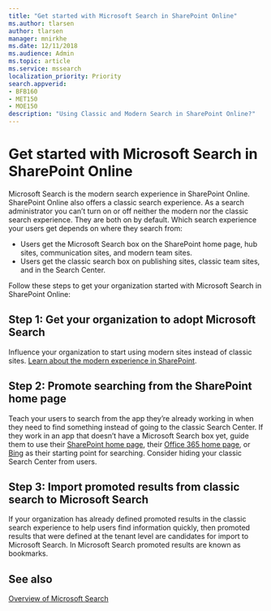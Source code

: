```yaml
---
title: "Get started with Microsoft Search in SharePoint Online"
ms.author: tlarsen
author: tlarsen
manager: mnirkhe
ms.date: 12/11/2018
ms.audience: Admin
ms.topic: article
ms.service: mssearch
localization_priority: Priority
search.appverid:
- BFB160
- MET150
- MOE150
description: "Using Classic and Modern Search in SharePoint Online?"
---
```

# Get started with Microsoft Search in SharePoint Online
Microsoft Search is the modern search experience in SharePoint Online. SharePoint Online also offers a classic search experience. As a search administrator you can’t turn on or off neither the modern nor the classic search experience. They are both on by default. Which search experience your users get depends on where they search from:

- Users get the Microsoft Search box on the SharePoint home page, hub sites, communication sites, and modern team sites. 
- Users get the classic search box on publishing sites, classic team sites, and in the Search Center.

Follow these steps to get your organization started with Microsoft Search in SharePoint Online: 
## Step 1: Get your organization to adopt Microsoft Search 
Influence your organization to start using modern sites instead of classic sites. [Learn about the modern experience in SharePoint](https://support.office.com/article/SharePoint-classic-and-modern-experiences-5725c103-505d-4a6e-9350-300d3ec7d73f).
## Step 2: Promote searching from the SharePoint home page 
Teach your users to search from the app they’re already working in when they need to find something instead of going to the classic Search Center. If they work in an app that doesn’t have a Microsoft Search box yet, guide them to use their [SharePoint home page](https://microsoft.sharepoint.com/_layouts/15/sharepoint.aspx), their [Office 365 home page](http://office.com/), or [Bing](https://bing.com
) as their starting point for searching. Consider hiding your classic Search Center from users.

## Step 3: Import promoted results from classic search to Microsoft Search 
If your organization has already defined promoted results in the classic search experience to help users find information quickly, then promoted results that were defined at the tenant level are candidates for import to Microsoft Search. In Microsoft Search promoted results are known as bookmarks.

## See also
[Overview of Microsoft Search](overview-microsoft-search.md)